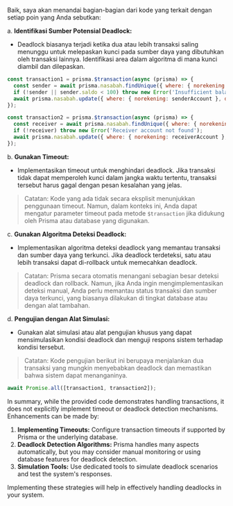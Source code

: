 Baik, saya akan menandai bagian-bagian dari kode yang terkait dengan setiap poin yang Anda sebutkan:

a. **Identifikasi Sumber Potensial Deadlock:**
- Deadlock biasanya terjadi ketika dua atau lebih transaksi saling menunggu untuk melepaskan kunci pada sumber daya yang dibutuhkan oleh transaksi lainnya. Identifikasi area dalam algoritma di mana kunci diambil dan dilepaskan.

```javascript
const transaction1 = prisma.$transaction(async (prisma) => {
  const sender = await prisma.nasabah.findUnique({ where: { norekening: senderAccount } });
  if (!sender || sender.saldo < 100) throw new Error('Insufficient balance');
  await prisma.nasabah.update({ where: { norekening: senderAccount }, data: { saldo: sender.saldo - 100 } });
});

const transaction2 = prisma.$transaction(async (prisma) => {
  const receiver = await prisma.nasabah.findUnique({ where: { norekening: receiverAccount } });
  if (!receiver) throw new Error('Receiver account not found');
  await prisma.nasabah.update({ where: { norekening: receiverAccount }, data: { saldo: receiver.saldo + 100 } });
});
```

b. **Gunakan Timeout:**
- Implementasikan timeout untuk menghindari deadlock. Jika transaksi tidak dapat memperoleh kunci dalam jangka waktu tertentu, transaksi tersebut harus gagal dengan pesan kesalahan yang jelas.

> Catatan: Kode yang ada tidak secara eksplisit menunjukkan penggunaan timeout. Namun, dalam konteks ini, Anda dapat mengatur parameter timeout pada metode `$transaction` jika didukung oleh Prisma atau database yang digunakan.

c. **Gunakan Algoritma Deteksi Deadlock:**
- Implementasikan algoritma deteksi deadlock yang memantau transaksi dan sumber daya yang terkunci. Jika deadlock terdeteksi, satu atau lebih transaksi dapat di-rollback untuk memecahkan deadlock.

> Catatan: Prisma secara otomatis menangani sebagian besar deteksi deadlock dan rollback. Namun, jika Anda ingin mengimplementasikan deteksi manual, Anda perlu memantau status transaksi dan sumber daya terkunci, yang biasanya dilakukan di tingkat database atau dengan alat tambahan.

d. **Pengujian dengan Alat Simulasi:**
- Gunakan alat simulasi atau alat pengujian khusus yang dapat mensimulasikan kondisi deadlock dan menguji respons sistem terhadap kondisi tersebut.

> Catatan: Kode pengujian berikut ini berupaya menjalankan dua transaksi yang mungkin menyebabkan deadlock dan memastikan bahwa sistem dapat menanganinya.

```javascript
await Promise.all([transaction1, transaction2]);
```

In summary, while the provided code demonstrates handling transactions, it does not explicitly implement timeout or deadlock detection mechanisms. Enhancements can be made by:

1. **Implementing Timeouts:** Configure transaction timeouts if supported by Prisma or the underlying database.
2. **Deadlock Detection Algorithms:** Prisma handles many aspects automatically, but you may consider manual monitoring or using database features for deadlock detection.
3. **Simulation Tools:** Use dedicated tools to simulate deadlock scenarios and test the system's responses.

Implementing these strategies will help in effectively handling deadlocks in your system.